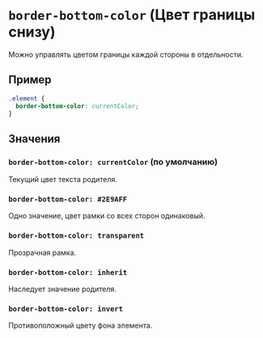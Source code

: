 # `border-bottom-color` (Цвет границы снизу)

Можно управлять цветом границы каждой стороны в отдельности.

## Пример

```css
.element {
  border-bottom-color: currentColor;
}
```

## Значения

### `border-bottom-color: currentColor` (по умолчанию)

Текущий цвет текста родителя.

### `border-bottom-color: #2E9AFF`

Одно значение, цвет рамки со всех сторон одинаковый.

### `border-bottom-color: transparent`

Прозрачная рамка.

### `border-bottom-color: inherit`

Наследует значение родителя.

### `border-bottom-color: invert`

Противоположный цвету фона элемента.
